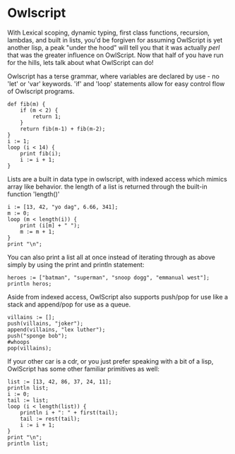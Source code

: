 # Owlscript

With Lexical scoping, dynamic typing, first class functions, recursion, lambdas, and built in lists,
you'd be forgiven for assuming OwlScript is yet another lisp, a peak "under the hood" will tell you
that it was actually _perl_ that was the greater influence on OwlScript. Now that half of you have
run for the hills, lets talk about what OwlScript can do!

Owlscript has a terse grammar, where variables are declared by use - no 'let' or 'var' keywords. 
'if' and 'loop' statements allow for easy control flow of Owlscript programs.

    def fib(m) {
        if (m < 2) {
            return 1;
        } 
        return fib(m-1) + fib(m-2);
    }
    i := 1;
    loop (i < 14) {
        print fib(i);
        i := i + 1;
    }

    
Lists are a built in data type in owlscript, with indexed access which mimics array like
behavior. the length of a list is returned through the built-in function 'length()'

    i := [13, 42, "yo dag", 6.66, 341];
    m := 0;
    loop (m < length(i)) {
	    print (i[m] + " ");
	    m := m + 1;
    }
    print "\n";

You can also print a list all at once instead of iterating through as above simply by using the print and println statement:

    heroes := ["batman", "superman", "snoop dogg", "emmanual west"];
    println heros;

Aside from indexed access, OwlScript also supports push/pop for use like a stack and append/pop for use as a queue.

    villains := [];
    push(villains, "joker");
    append(villains, "lex luther");
    push("sponge bob");
    #whoops
    pop(villains);

If your other car is a cdr, or you just prefer speaking with a bit of a lisp, OwlScript has some other familiar primitives as well:

    list := [13, 42, 86, 37, 24, 11];
    println list;
    i := 0;
    tail := list;
    loop (i < length(list)) {
        println i + ": " + first(tail);
        tail := rest(tail);
        i := i + 1;
    }
    print "\n";
    println list;
